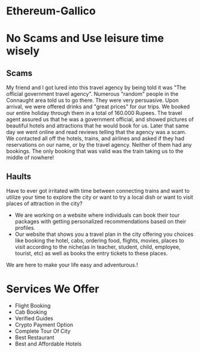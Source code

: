 # Ethereum-Gallico
# No Scams and Use leisure time wisely

## Scams
My friend and I got lured into this travel agency by being told it was "The official government travel agency". Numerous "random" people in the Connaught area told us to go there. They were very persuasive. Upon arrival, we were offered drinks and "great prices" for our trips. We booked our entire holiday through them in a total of 160.000 Rupees. The travel agent assured us that he was a government official, and showed pictures of beautiful hotels and attractions that he would book for us. Later that same day we went online and read reviews telling that the agency was a scam. We contacted all off the hotels, trains, and airlines and asked if they had reservations on our name, or by the travel agency. Neither of them had any bookings. The only booking that was valid was the train taking us to the middle of nowhere!

## Haults
Have to ever got irritated with time between connecting trains and want to utilize your time to explore the city or want to try a local dish or want to visit places of attraction in the city?




* We are working on a website where individuals can book their tour packages with getting personalized recommendations based on their profiles. 
* Our website that shows you a travel plan in the city offering you choices like booking the hotel, cabs, ordering food, flights, movies, places to visit according to the niche(as in teacher, student, child, employee, tourist, etc) as well as books the entry tickets to these places.


We are here to make your life easy and adventurous.!

# Services We Offer

* Flight Booking
* Cab Booking
* Verified Guides
* Crypto Payment Option
* Complete Tour Of City
* Best Restaurant
* Best and Affordable Hotels

